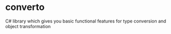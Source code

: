 # converto
C# library which gives you basic functional features for type conversion and object transformation
